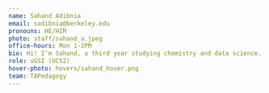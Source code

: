 ```yaml
---
name: Sahand Adibnia
email: sadibnia@berkeley.edu
pronouns: HE/HIM
photo: staff/sahand_a.jpeg
office-hours: Mon 1-2PM
bio: Hi! I’m Sahand, a third year studying chemistry and data science. Excited to work with everyone this semester!
role: uGSI (UCS2)
hover-photo: hovers/sahand_hover.png
team: TAPedagogy
---
```

